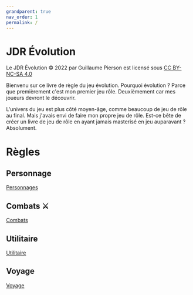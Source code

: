 ```yaml
---
grandparent: true
nav_order: 1
permalink: /
---
```


# JDR Évolution

Le JDR Évolution © 2022 par Guillaume Pierson est licensé sous [CC BY-NC-SA 4.0](https://creativecommons.org/licenses/by-nc-sa/4.0/deed.fr)

Bienvenu sur ce livre de règle du jeu évolution. Pourquoi évolution ? Parce que premièrement c'est mon premier jeu 
rôle. Deuxièmement car mes joueurs devront le découvrir.

L'univers du jeu est plus côté moyen-âge, comme beaucoup de jeu de rôle au final. Mais j'avais envi de faire mon
propre jeu de rôle. Est-ce bête de créer un livre de jeu de rôle en ayant jamais masterisé en jeu auparavant ? Absolument. 

# Règles

## Personnage

[Personnages](personnages)

## Combats ⚔️

[Combats](combats)

## Utilitaire

[Utilitaire](utilitaire)

## Voyage

[Voyage](voyage)
